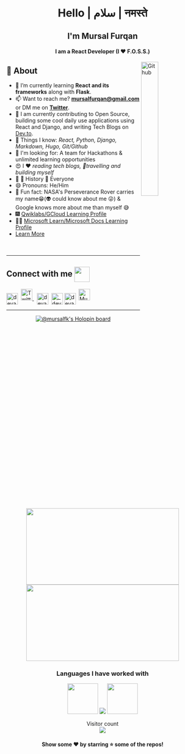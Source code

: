 <span color="#000000">
<h1 align="center">Hello | سلام | नमस्ते</h1>  
<h2 align="center"> I'm Mursal Furqan</h1>
<h4 align="center">I am a React Developer (I ❤️ F.O.S.S.)</h2>

<img width="30%" align="right" alt="Github" src="https://user-images.githubusercontent.com/48678280/88862734-4903af80-d201-11ea-968b-9c939d88a37c.gif"/>


## 🧐 About

- 🌱 I’m currently learning **React and its frameworks** along with **Flask**.
- 📫 Want to reach me? **mursalfurqan@gmail.com** or DM me on **<a href = "https://twitter.com/mursalfurqan/">Twitter</a>**.
- 🔭 I am currently contributing to Open Source, building some cool daily use applications using React and Django, and writing Tech Blogs on <a href = "https://dev.to/mursalfk/">Dev.to</a>.
- 👀 Things I know: <i> React, Python, Django, Markdown, Hugo, Git/Github</i> 
- 👐 I'm looking for: A team for Hackathons &  unlimited learning opportunities
- 😍 I ❤️ <i>reading tech blogs, 💫travelling and building myself</i>
- 💌 💝 History 🙏 Everyone
- 😄 Pronouns: He/Him 
- 🌙 Fun fact: NASA's Perseverance Rover carries my name😁(👽 could know about me 😜) & Google knows more about me than myself 😅
- 🎆 [Qwiklabs/GCloud Learning Profile](https://www.qwiklabs.com/public_profiles/e7c9d521-8506-4a4a-bc2e-c718fc91744e)
- 👩‍💻 [Microsoft Learn/Microsoft Docs Learning Profile](https://docs.microsoft.com/en-us/users/mursalfurqan/)
- <a href ="https://mursalfk.com">Learn More</a>  
<br><br>

<hr \>

## Connect with me <img align="center" src="https://github.com/rajput2107/rajput2107/blob/master/Assets/Handshake.gif" height="40px" />

<p align="left">
<a href="https://www.linkedin.com/in/mursalfurqan/" target="blank"><img align="center" src="img/linkedin.png" alt="devansu-yadav" height="30" width="30" /></a>&nbsp
  <a href="https://twitter.com/mursalfurqan">
    <img src="img/twitter.png" alt="Twitter" width="30" height="30"/>
  </a>&nbsp
<a href="https://www.facebook.com/mursal.furqan" target="blank"><img align="center" src="img/facebook.png" alt="devansu.yadav.5" height="30" width="30" /></a>&nbsp
<a href="https://www.instagram.com/mursalfk/" target="blank"><img align="center" src="img/instagram.png" alt="_devansh_609" height="30" width="30" /></a>
<a href="https://mursalfk.medium.com/" target="blank"><img align="center" src="img/medium.png" alt="devansuyadav" height="30" width="30" /></a>&nbsp
<a href="https://dev.to/mursalfk">
  <img src="https://d2fltix0v2e0sb.cloudfront.net/dev-badge.svg" alt="Mursal Furqan's DEV Community Profile" height="30" width="30">
</a>
</p>


<hr \>

<!-- <div align="center" style="display:flex; width: 100%">
 
[![Top Languages Used](https://github-readme-stats.vercel.app/api/top-langs/?username=mursalfk&layout=compact)](https://github.com/anuraghazra/github-readme-stats)

</div> -->

<!-- ![Mursal's github activity graph](https://github-readme-activity-graph.cyclic.app/graph?username=mursalfk&bg_color=1e221e&color=ffffff&line=539af4&point=ffffff&area=true&hide_border=true) -->

 <div align="center" width="100%">

[![@mursalfk's Holopin board](https://holopin.io/api/user/board?user=mursalfk)](https://holopin.io/@mursalfk)

 </div>
 
<!--
<h3 align="center"><img src="https://octodex.github.com/images/daftpunktocat-thomas.gif" height="80px" width="80px"> ❤️(Data Science && Machine Learning) <img src ="https://media0.giphy.com/media/M8u539G98rIxYpHnTW/source.gif" width="20px"> <img src="https://octodex.github.com/images/daftpunktocat-guy.gif" height="80px" width="80px"></h3>
-->

<p align="center">
    <img height="200px" width="400px" src="https://awesome-github-stats.azurewebsites.net/user-stats/mursalfk?cardType=github&theme=github-dark" />
    <img height="200px" width="400px" src="https://github-readme-streak-stats.herokuapp.com?user=mursalfk&theme=material-palenight&hide_border=true&fire=C77800&ring=7C2AE8&background=1F222E](https://streak-stats.demolab.com?user=mursalfk&theme=tokyonight&hide_border=true&date_format=j%20M%5B%20Y%5D&fire=4986D0&sideLabels=DDDDDD&dates=4986D0&currStreakNum=DDDDDD&currStreakLabel=DDDDDD&ring=4986D0&sideNums=4986D0" />
</p>  
  
  
  
<h3 align="center">Languages I have worked with</h3>

<p align="center"> 
<img src="https://octodex.github.com/images/daftpunktocat-thomas.gif" height="80px" width="80px"> 
<img src="https://github-readme-stats.vercel.app/api/top-langs?username=mursalfk"/> <img src="https://octodex.github.com/images/daftpunktocat-guy.gif" height="80px" width="80px">
</p>
 

<p align="center"> 
  Visitor count<br>
  <img src="https://profile-counter.glitch.me/mursalfk/count.svg"/>
 </p>

<h4 align="center">Show some ❤️ by starring ⭐ some of the repos!</h4>
</span>
